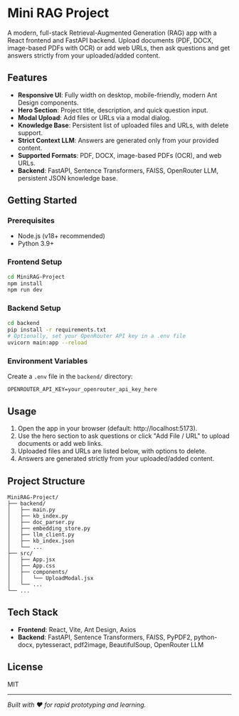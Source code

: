 # Mini RAG Project

A modern, full-stack Retrieval-Augmented Generation (RAG) app with a React  frontend and FastAPI backend. Upload documents (PDF, DOCX, image-based PDFs with OCR) or add web URLs, then ask questions and get answers strictly from your uploaded/added content.

## Features

- **Responsive UI**: Fully width on desktop, mobile-friendly, modern Ant Design components.
- **Hero Section**: Project title, description, and quick question input.
- **Modal Upload**: Add files or URLs via a modal dialog.
- **Knowledge Base**: Persistent list of uploaded files and URLs, with delete support.
- **Strict Context LLM**: Answers are generated only from your provided content.
- **Supported Formats**: PDF, DOCX, image-based PDFs (OCR), and web URLs.
- **Backend**: FastAPI, Sentence Transformers, FAISS, OpenRouter LLM, persistent JSON knowledge base.

## Getting Started

### Prerequisites

- Node.js (v18+ recommended)
- Python 3.9+

### Frontend Setup

```bash
cd MiniRAG-Project
npm install
npm run dev
```

### Backend Setup

```bash
cd backend
pip install -r requirements.txt
# Optionally, set your OpenRouter API key in a .env file
uvicorn main:app --reload
```

### Environment Variables

Create a `.env` file in the `backend/` directory:

```
OPENROUTER_API_KEY=your_openrouter_api_key_here
```

## Usage

1. Open the app in your browser (default: http://localhost:5173).
2. Use the hero section to ask questions or click "Add File / URL" to upload documents or add web links.
3. Uploaded files and URLs are listed below, with options to delete.
4. Answers are generated strictly from your uploaded/added content.

## Project Structure

```
MiniRAG-Project/
├── backend/
│   ├── main.py
│   ├── kb_index.py
│   ├── doc_parser.py
│   ├── embedding_store.py
│   ├── llm_client.py
│   ├── kb_index.json
│   └── ...
├── src/
│   ├── App.jsx
│   ├── App.css
│   ├── components/
│   │   └── UploadModal.jsx
│   └── ...
└── ...
```

## Tech Stack

- **Frontend**: React, Vite, Ant Design, Axios
- **Backend**: FastAPI, Sentence Transformers, FAISS, PyPDF2, python-docx, pytesseract, pdf2image, BeautifulSoup, OpenRouter LLM

## License

MIT

---

_Built with ❤️ for rapid prototyping and learning._
